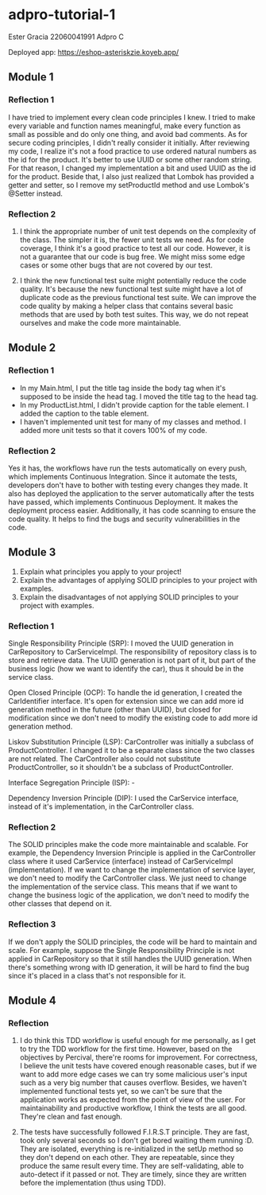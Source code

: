 # adpro-tutorial-1
Ester Gracia 
22060041991 
Adpro C 

Deployed app: https://eshop-asteriskzie.koyeb.app/

## Module 1

### Reflection 1 

I have tried to implement every clean code principles I knew. I tried to make every variable and function names meaningful, make every function as small as possible and do only one thing, and avoid bad comments. As for secure coding principles, I didn't really consider it initially. After reviewing my code, I realize it's not a food practice to use ordered natural numbers as the id for the product. It's better to use UUID or some other random string. For that reason, I changed my implementation a bit and used UUID as the id for the product. Beside that, I also just realized that Lombok has provided a getter and setter, so I remove my setProductId method and use Lombok's @Setter instead.


### Reflection 2

1. I think the appropriate number of unit test depends on the complexity of the class. The simpler it is, the fewer unit tests we need. As for code coverage, I think it's a good practice to test all our code. However, it is not a guarantee that our code is bug free. We might miss some edge cases or some other bugs that are not covered by our test. 

2. I think the new functional test suite might potentially reduce the code quality. It's because the new functional test suite might have a lot of duplicate code as the previous functional test suite. We can improve the code quality by making a helper class that contains several basic methods that are used by both test suites. This way, we do not repeat ourselves and make the code more maintainable. 

## Module 2 

### Reflection 1 

- In my Main.html, I put the title tag inside the body tag when it's supposed to be inside the head tag. I moved the title tag to the head tag. 
- In my ProductList.html, I didn't provide caption for the table element. I added the caption to the table element.
- I haven't implemented unit test for many of my classes and method. I added more unit tests so that it covers 100% of my code. 

### Reflection 2
Yes it has, the workflows have run the tests automatically on every push, which implements Continuous Integration. Since it automate the tests, developers don't have to bother with testing every changes they made. It also has deployed the application to the server automatically after the tests have passed, which implements Continuous Deployment. It makes the deployment process easier. Additionally, it has code scanning to ensure the code quality. It helps to find the bugs and security vulnerabilities in the code.


## Module 3

1) Explain what principles you apply to your project!
2) Explain the advantages of applying SOLID principles to your project with examples.
3) Explain the disadvantages of not applying SOLID principles to your project with examples.

### Reflection 1
Single Responsibility Principle (SRP): I moved the UUID generation in CarRepository to CarServiceImpl. The responsibility of repository class is to store and retrieve data. The UUID generation is not part of it, but part of the business logic (how we want to identify the car), thus it should be in the service class.

Open Closed Principle (OCP): To handle the id generation, I created the CarIdentifier interface. It's open for extension since we can add more id generation method in the future (other than UUID), but closed for modification since we don't need to modify the existing code to add more id generation method.

Liskov Substitution Principle (LSP): CarController was initially a subclass of ProductController. I changed it to be a separate class since the two classes are not related. The CarController also could not substitute ProductController, so it shouldn't be a subclass of ProductController.

Interface Segregation Principle (ISP): - 

Dependency Inversion Principle (DIP): I used the CarService interface, instead of it's implementation, in the CarController class.

### Reflection 2 
The SOLID principles make the code more maintainable and scalable. For example, the Dependency Inversion Principle is applied in the CarController class where it used CarService (interface) instead of CarServiceImpl (implementation). If we want to change the implementation of service layer, we don't need to modify the CarController class. We just need to change the implementation of the service class. This means that if we want to change the business logic of the application, we don't need to modify the other classes that depend on it. 

### Reflection 3 
If we don't apply the SOLID principles, the code will be hard to maintain and scale. For example, suppose the Single Responsibility Principle is not applied in CarRepository so that it still handles the UUID generation. When there's something wrong with ID generation, it will be hard to find the bug since it's placed in a class that's not responsible for it. 

## Module 4 

### Reflection 

1. I do think this TDD workflow is useful enough for me personally, as I get to try the TDD workflow for the first time. However, based on the objectives by Percival, there're rooms for improvement. For correctness, I believe the unit tests have covered enough reasonable cases, but if we want to add more edge cases we can try some malicious user's input such as a very big number that causes overflow. Besides, we haven't implemented functional tests yet, so we can't be sure that the application works as expected from the point of view of the user. For maintainability and productive workflow, I think the tests are all good. They're clean and fast enough.
   
2. The tests have successfully followed F.I.R.S.T principle. They are fast, took only several seconds so I don't get bored waiting them running :D. They are isolated, everything is re-initialized in the setUp method so they don't depend on each other. They are repeatable, since they produce the same result every time. They are self-validating, able to auto-detect if it passed or not. They are timely, since they are written before the implementation (thus using TDD).
